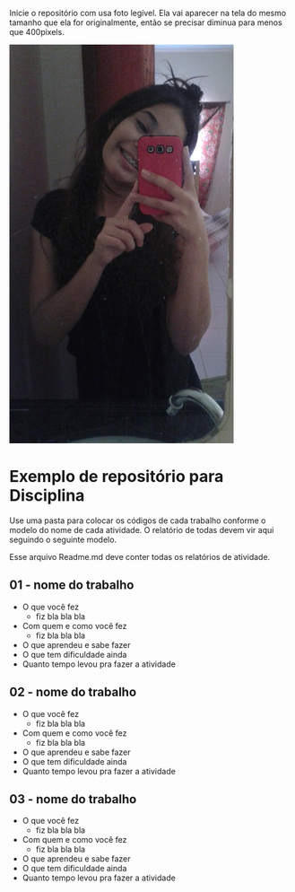 
Inicie o repositório com usa foto legível. Ela vai aparecer na tela do mesmo tamanho que ela for originalmente, então se precisar diminua para menos que 400pixels.

![](minhafoto.jpg)

# Exemplo de repositório para Disciplina

Use uma pasta para colocar os códigos de cada trabalho conforme o modelo do nome de cada atividade. O relatório de todas devem vir aqui seguindo o seguinte modelo.

Esse arquivo Readme.md deve conter todas os relatórios de atividade.

## 01 - nome do trabalho

- O que você fez
    - fiz bla bla bla
- Com quem e como você fez
    - fiz bla bla bla
- O que aprendeu e sabe fazer
- O que tem dificuldade ainda
- Quanto tempo levou pra fazer a atividade

## 02 - nome do trabalho

- O que você fez
    - fiz bla bla bla
- Com quem e como você fez
    - fiz bla bla bla
- O que aprendeu e sabe fazer
- O que tem dificuldade ainda
- Quanto tempo levou pra fazer a atividade

## 03 - nome do trabalho

- O que você fez
    - fiz bla bla bla
- Com quem e como você fez
    - fiz bla bla bla
- O que aprendeu e sabe fazer
- O que tem dificuldade ainda
- Quanto tempo levou pra fazer a atividade
